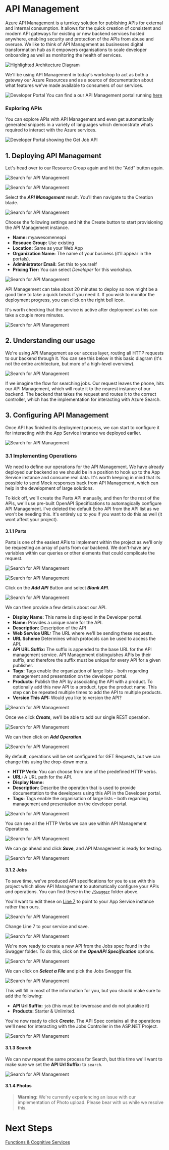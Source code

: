 # API Management

Azure API Management is a turnkey solution for publishing APIs for external and internal consumption. It allows for the quick creation of consistent and modern API gateways for existing or new backend services hosted anywhere, enabling security and protection of the APIs from abuse and overuse. We like to think of API Management as businesses digital transformation hub as it empowers organisations to scale developer onboarding as well as monitoring the health of services. 

![Highlighted Architecture Diagram](Assets/HighlightedArchitecture.png)

We'll be using API Management in today's workshop to act as both a gateway our Azure Resources and as a source of documentation about what features we've made available to consumers of our services. 

![Developer Portal](Assets/DeveloperPortal.png)
You can find a our API Management portal running [here](https://contosomaintenance.portal.azure-api.net/)

### Exploring APIs
You can explore APIs with API Management and even get automatically generated snippets in a variety of languages which demonstrate whats required to interact with the Azure services.

![Developer Portal showing the Get Job API](Assets/DeveloperPortalApiView.png)

## 1. Deploying API Management 

Let's head over to our Resource Group again and hit the "Add" button again.

![Search for API Management](Assets/SearchForApiManagement.png)

![Search for API Management](Assets/ApiManagmentSearchResults.png)

Select the ***API Management*** result. You'll then navigate to the Creation blade.

![Search for API Management](Assets/ApiManagementFillInfo.png)

Choose the following settings and hit the Create button to start provisioning the API Management instance.

- **Name:** myawesomeneapi
- **Resouce Group:** Use existing
- **Location:** Same as your Web App
- **Organization Name:** The name of your business (it'll appear in the portals).
- **Administrator Email:** Set this to yourself
- **Pricing Tier:** You can select *Developer* for this workshop.

![Search for API Management](Assets/DeploymentProgress.png)

API Management can take about 20 minutes to deploy so now might be a good time to take a quick break if you need it. If you wish to monitor the deployment progress, you can click on the right bell icon. 

It's worth checking that the service is active after deployment as this can take a couple more minutes.

![Search for API Management](Assets/ActivatingService.png)

## 2. Understanding our usage

We're using API Management as our access layer, routing all HTTP requests to our backend through it. You can see this below in this basic diagram (it's not the entire architecture, but more of a high-level overview).

![Search for API Management](Assets/RequestFlow.png)

If we imagine the flow for searching jobs. Our request leaves the phone, hits our API Management, which will route it to the nearest instance of our backend. The backend that takes the request and routes it to the correct controller, which has the implementation for interacting with Azure Search.

## 3. Configuring API Management

Once API has finished its deployment process, we can start to configure it for interacting with the App Service instance we deployed earlier.

![Search for API Management](Assets/Deployed.png)

### 3.1 Implementing Operations

We need to define our operations for the API Management. We have already deployed our backend so we should be in a position to hook up to the App Service instance and consume real data. It's worth keeping in mind that its possible to send Mock responses back from API Management, which can help in the development of large solutions.

To kick off, we'll create the Parts API manually, and then for the rest of the APIs, we'll use pre-built OpenAPI Specifications to automagically configure API Management. I've deleted the default Echo API from the API list as we won't be needing this. It's entirely up to you if you want to do this as well (it wont affect your project).

#### 3.1.1 Parts

Parts is one of the easiest APIs to implement within the project as we'll only be requesting an array of parts from our backend. We don't-have any variables within our queries or other elements that could complicate the request.

![Search for API Management](Assets/AddAPIPartsFirstStep.png)

![Search for API Management](Assets/CreateBlankAPI.png)

Click on the ***Add API*** Button and select ***Blank API***.

![Search for API Management](Assets/AddingPartsAPI.png)

We can then provide a few details about our API.

- **Display Name:** This name is displayed in the Developer portal.
- **Name:** Provides a unique name for the API.
- **Description:** Description of the API
- **Web Service URL:** The URL where we'll be sending these requests.
- **URL Scheme** Determines which protocols can be used to access the API.
- **API URL Suffix:** The suffix is appended to the base URL for the API management service. API Management distinguishes APIs by their suffix, and therefore the suffix must be unique for every API for a given publisher.
- **Tags:** Tags enable the organization of large lists – both regarding management and presentation on the developer portal.
- **Products:** Publish the API by associating the API with a product. To optionally add this new API to a product, type the product name. This step can be repeated multiple times to add the API to multiple products.
- **Version This API:** Would you like to version the API?

![Search for API Management](Assets/NewAPIPartsComplete.png)

Once we click ***Create***, we'll be able to add our single REST operation.

![Search for API Management](Assets/EmptyPartsAPI.png)

We can then click on ***Add Operation***.

![Search for API Management](Assets/CreatePartsGETOperation.png)

By default, operations will be set configured for GET Requests, but we can change this using the drop-down menu.

- **HTTP Verb:** You can choose from one of the predefined HTTP verbs.
- **URL:** A URL path for the API.
- **Display Name:**
- **Description:** Describe the operation that is used to provide documentation to the developers using this API in the Developer portal.
- **Tags:** Tags enable the organisation of large lists – both regarding management and presentation on the developer portal.

![Search for API Management](Assets/PartsOperatoinsTypeDropdown.png)

You can see all the HTTP Verbs we can use within API Management Operations.

![Search for API Management](Assets/PartsOperationFilledIn.png)

We can go ahead and click ***Save***, and API Management is ready for testing.

![Search for API Management](Assets/PartsTest.png)

#### 3.1.2 Jobs

To save time, we've produced API specifications for you to use with this project which allow API Management to automatically configure your APIs and operations. You can find these in the [`/Swagger`](/Assets/Swagger/) folder above.

You'll want to edit these on [Line 7](https://github.com/MikeCodesDotNet/Mobile-Cloud-Workshop/blob/cae3c1e5366a78170eb217f897b7d4398f7bfd32/Walkthrough%20Guide/05_API_Management/Assets/Swagger/Jobs.swagger.json#L7) to point to your App Service instance rather than ours.

![Search for API Management](Assets/EditingSwaggerDEf.png)

Change Line 7 to your service and save.

![Search for API Management](Assets/CreateFromOpenAPISpec.png)

We're now ready to create a new API from the Jobs spec found in the Swagger folder. To do this, click on the ***OpenAPI Specification*** options.

![Search for API Management](Assets/CreateFromOpenAPISpecEmpty.png)

We can click on ***Select a File*** and pick the Jobs Swagger file.

![Search for API Management](Assets/CreateAPIAutoFilled.png)

This will fill in most of the information for you, but you should make sure to add the following:

- **API Url Suffix:** `job` (this must be lowercase and do not pluralise it) 
- **Products:** Starter & Unlimited.

You're now ready to click ***Create***. The API Spec contains all the operations we'll need for interacting with the Jobs Controller in the ASP.NET Project.

![Search for API Management](Assets/JobsCreated.png)

#### 3.1.3 Search

We can now repeat the same process for Search, but this time we'll want to make sure we set the **API Url Suffix:** to `search`.

![Search for API Management](Assets/AddingSearch.png)

#### 3.1.4 Photos

> **Warning:** We're currently experiencing an issue with our implementation of Photo upload. Please bear with us while we resolve this. 

# Next Steps 
[Functions & Cognitive Services](../07_Functions_Cognitive_Services)
